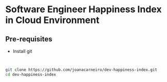 # Software Engineer Happiness Index in Cloud Environment

## Pre-requisites

- Install git

## 


```bash

git clone https://github.com/joanacarneiro/dev-happiness-index.git
cd dev-happiness-index

```
